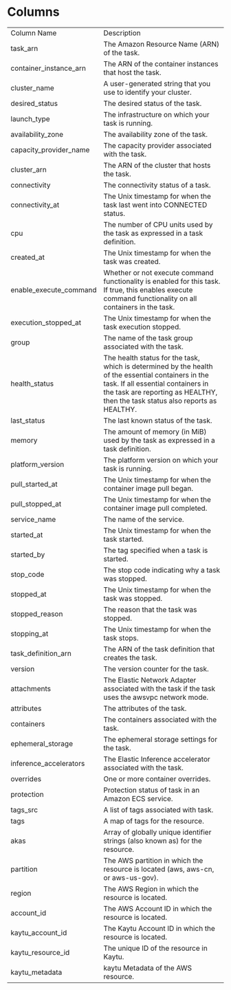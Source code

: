 # Columns  

<table>
	<tr><td>Column Name</td><td>Description</td></tr>
	<tr><td>task_arn</td><td>The Amazon Resource Name (ARN) of the task.</td></tr>
	<tr><td>container_instance_arn</td><td>The ARN of the container instances that host the task.</td></tr>
	<tr><td>cluster_name</td><td>A user-generated string that you use to identify your cluster.</td></tr>
	<tr><td>desired_status</td><td>The desired status of the task.</td></tr>
	<tr><td>launch_type</td><td>The infrastructure on which your task is running.</td></tr>
	<tr><td>availability_zone</td><td>The availability zone of the task.</td></tr>
	<tr><td>capacity_provider_name</td><td>The capacity provider associated with the task.</td></tr>
	<tr><td>cluster_arn</td><td>The ARN of the cluster that hosts the task.</td></tr>
	<tr><td>connectivity</td><td>The connectivity status of a task.</td></tr>
	<tr><td>connectivity_at</td><td>The Unix timestamp for when the task last went into CONNECTED status.</td></tr>
	<tr><td>cpu</td><td>The number of CPU units used by the task as expressed in a task definition.</td></tr>
	<tr><td>created_at</td><td>The Unix timestamp for when the task was created.</td></tr>
	<tr><td>enable_execute_command</td><td>Whether or not execute command functionality is enabled for this task. If true, this enables execute command functionality on all containers in the task.</td></tr>
	<tr><td>execution_stopped_at</td><td>The Unix timestamp for when the task execution stopped.</td></tr>
	<tr><td>group</td><td>The name of the task group associated with the task.</td></tr>
	<tr><td>health_status</td><td>The health status for the task, which is determined by the health of the essential containers in the task. If all essential containers in the task are reporting as HEALTHY, then the task status also reports as HEALTHY.</td></tr>
	<tr><td>last_status</td><td>The last known status of the task.</td></tr>
	<tr><td>memory</td><td>The amount of memory (in MiB) used by the task as expressed in a task definition.</td></tr>
	<tr><td>platform_version</td><td>The platform version on which your task is running.</td></tr>
	<tr><td>pull_started_at</td><td>The Unix timestamp for when the container image pull began.</td></tr>
	<tr><td>pull_stopped_at</td><td>The Unix timestamp for when the container image pull completed.</td></tr>
	<tr><td>service_name</td><td>The name of the service.</td></tr>
	<tr><td>started_at</td><td>The Unix timestamp for when the task started.</td></tr>
	<tr><td>started_by</td><td>The tag specified when a task is started.</td></tr>
	<tr><td>stop_code</td><td>The stop code indicating why a task was stopped.</td></tr>
	<tr><td>stopped_at</td><td>The Unix timestamp for when the task was stopped.</td></tr>
	<tr><td>stopped_reason</td><td>The reason that the task was stopped.</td></tr>
	<tr><td>stopping_at</td><td>The Unix timestamp for when the task stops.</td></tr>
	<tr><td>task_definition_arn</td><td>The ARN of the task definition that creates the task.</td></tr>
	<tr><td>version</td><td>The version counter for the task.</td></tr>
	<tr><td>attachments</td><td>The Elastic Network Adapter associated with the task if the task uses the awsvpc network mode.</td></tr>
	<tr><td>attributes</td><td>The attributes of the task.</td></tr>
	<tr><td>containers</td><td>The containers associated with the task.</td></tr>
	<tr><td>ephemeral_storage</td><td>The ephemeral storage settings for the task.</td></tr>
	<tr><td>inference_accelerators</td><td>The Elastic Inference accelerator associated with the task.</td></tr>
	<tr><td>overrides</td><td>One or more container overrides.</td></tr>
	<tr><td>protection</td><td>Protection status of task in an Amazon ECS service.</td></tr>
	<tr><td>tags_src</td><td>A list of tags associated with task.</td></tr>
	<tr><td>tags</td><td>A map of tags for the resource.</td></tr>
	<tr><td>akas</td><td>Array of globally unique identifier strings (also known as) for the resource.</td></tr>
	<tr><td>partition</td><td>The AWS partition in which the resource is located (aws, aws-cn, or aws-us-gov).</td></tr>
	<tr><td>region</td><td>The AWS Region in which the resource is located.</td></tr>
	<tr><td>account_id</td><td>The AWS Account ID in which the resource is located.</td></tr>
	<tr><td>kaytu_account_id</td><td>The Kaytu Account ID in which the resource is located.</td></tr>
	<tr><td>kaytu_resource_id</td><td>The unique ID of the resource in Kaytu.</td></tr>
	<tr><td>kaytu_metadata</td><td>kaytu Metadata of the AWS resource.</td></tr>
</table>